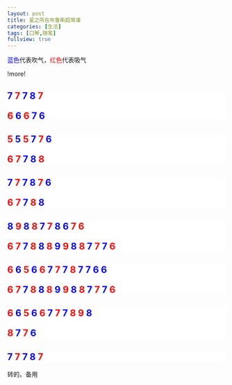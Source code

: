```yaml
---
layout: post
title: 星之所在布鲁斯超简谱
categories: [生活]
tags: [口琴,随笔]
fullview: true
---
```


<p><span style="color: #0000ff;">蓝色</span>代表吹气，<span style="color: #ff0000;">红色</span>代表吸气</p>
!more!
<h2 style="background-color: #ffffff;"><span style="color: #0000ff;"> 7</span> <span style="color: #ff0000;">7</span> <span style="color: #0000ff;">7 8</span> <span style="color: #ff0000;">7</p>
<p></span><span style="color: #ff0000;">6</span> <span style="color: #0000ff;">6</span> <span style="color: #ff0000;">6</span> <span style="color: #0000ff;">7 6</span></h2>
<h2 style="background-color: #ffffff;"><span style="color: #ff0000;"> 5</span> <span style="color: #0000ff;">5</span> <span style="color: #ff0000;">5</span> <span style="color: #0000ff;">7</span> <span style="color: #ff0000;">7</span><span style="color: #0000ff;"> 6</span></p>
<p><span style="color: #ff0000;">6</span> <span style="color: #ff0000;">7</span> <span style="color: #0000ff;">7 8</span> <span style="color: #ff0000;">8</span></h2>
<h2 style="background-color: #ffffff;"></h2>
<h2 style="background-color: #ffffff;"><span style="color: #0000ff;"> 7</span> <span style="color: #ff0000;">7</span><span style="color: #0000ff;"> 7 8 </span><span style="color: #ff0000;">7</span> <span style="color: #0000ff;">6</span></p>
<p><span style="color: #ff0000;">6</span> <span style="color: #ff0000;">7</span> <span style="color: #0000ff;">7</span> <span style="color: #ff0000;">8</span> <span style="color: #0000ff;">8</span></h2>
<h2 style="background-color: #ffffff;"><span style="color: #0000ff;"> 8</span> <span style="color: #ff0000;">9</span> <span style="color: #0000ff;">8</span> <span style="color: #ff0000;">8</span> <span style="color: #0000ff;">7</span> <span style="color: #ff0000;">7</span><span style="color: #0000ff;"> 8 6</span> <span style="color: #ff0000;">7</span> <span style="color: #ff0000;">6</span></p>
<p><span style="color: #ff0000;">6</span> <span style="color: #ff0000;">7</span> <span style="color: #0000ff;">7</span> <span style="color: #ff0000;">8</span> <span style="color: #0000ff;">8</span> <span style="color: #ff0000;">8</span> <span style="color: #0000ff;">9</span> <span style="color: #ff0000;">9</span> <span style="color: #0000ff;">8</span> <span style="color: #ff0000;">8</span> <span style="color: #0000ff;">7</span> <span style="color: #ff0000;">7</span> <span style="color: #0000ff;">7</span> <span style="color: #ff0000;">6</span></h2>
<h2 style="background-color: #ffffff;"><span style="color: #ff0000;"> 6</span> <span style="color: #0000ff;">6</span> <span style="color: #ff0000;">5</span> <span style="color: #0000ff;">6 </span><span style="color: #ff0000;">6</span> <span style="color: #0000ff;">7 </span><span style="color: #ff0000;">7</span> <span style="color: #0000ff;">7</span> <span style="color: #ff0000;">8</span> <span style="color: #0000ff;">7 7 6 6</span></p>
<p><span style="color: #ff0000;">6</span> <span style="color: #ff0000;">7</span> <span style="color: #0000ff;">7</span> <span style="color: #ff0000;">8</span><span style="color: #0000ff;"> 8</span> <span style="color: #ff0000;">8</span> <span style="color: #0000ff;">9</span> <span style="color: #ff0000;">9</span> <span style="color: #0000ff;">8</span> <span style="color: #ff0000;">8</span> <span style="color: #0000ff;">7</span> <span style="color: #ff0000;">7</span><span style="color: #0000ff;"> 7 </span><span style="color: #ff0000;">6</span></h2>
<h2 style="background-color: #ffffff;"><span style="color: #ff0000;"> 6</span> <span style="color: #0000ff;">6</span> <span style="color: #ff0000;">5</span> <span style="color: #0000ff;">6</span> <span style="color: #ff0000;">6</span> <span style="color: #0000ff;">7</span> <span style="color: #ff0000;">7</span> <span style="color: #0000ff;">7</span> <span style="color: #ff0000;">8</span> <span style="color: #ff0000;">9</span> <span style="color: #0000ff;">8</span></p>
<p><span style="color: #ff0000;">8</span> <span style="color: #0000ff;">7</span> <span style="color: #ff0000;">7</span> <span style="color: #0000ff;">6</span></h2>
<h2 style="background-color: #ffffff;"><span style="color: #0000ff;"> 7</span> <span style="color: #ff0000;">7</span> <span style="color: #0000ff;">7 8</span> <span style="color: #ff0000;">7</span></h2>
<p>转的。备用</p>